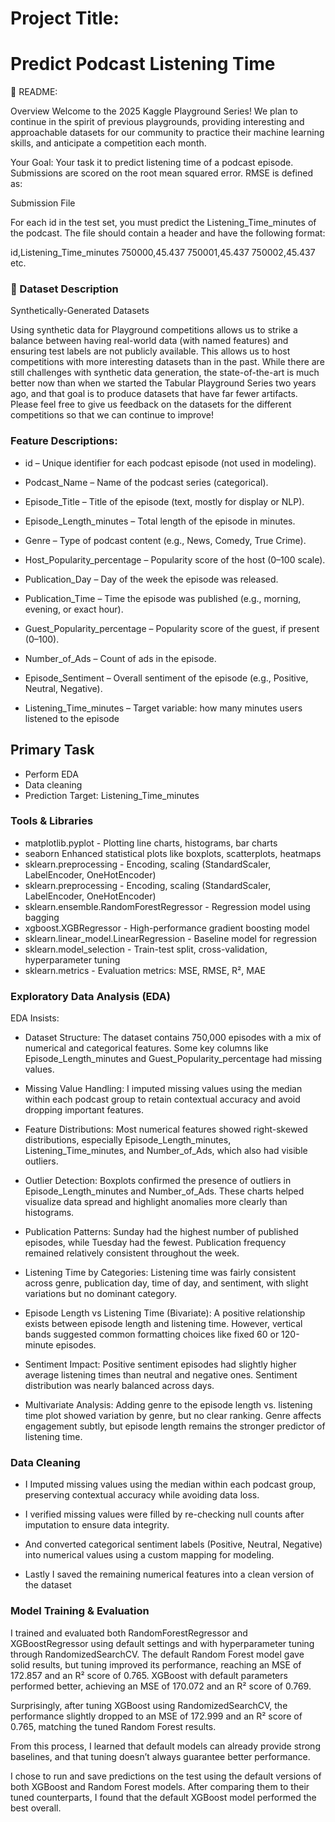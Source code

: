 
# Project Title:

# Predict Podcast Listening Time 

📘 README: 

Overview
Welcome to the 2025 Kaggle Playground Series! We plan to continue in the spirit of previous playgrounds, providing interesting and approachable datasets for our community to practice their machine learning skills, and anticipate a competition each month.

Your Goal: Your task it to predict listening time of a podcast episode.
Submissions are scored on the root mean squared error. RMSE is defined as:

Submission File

For each id in the test set, you must predict the Listening_Time_minutes of the podcast. The file should contain a header and have the following format:

id,Listening_Time_minutes
750000,45.437
750001,45.437
750002,45.437
etc.


### 📂 Dataset Description

Synthetically-Generated Datasets

Using synthetic data for Playground competitions allows us to strike a balance between having real-world data (with named features) and ensuring test labels are not publicly available. This allows us to host competitions with more interesting datasets than in the past. While there are still challenges with synthetic data generation, the state-of-the-art is much better now than when we started the Tabular Playground Series two years ago, and that goal is to produce datasets that have far fewer artifacts. Please feel free to give us feedback on the datasets for the different competitions so that we can continue to improve!

 ### Feature Descriptions:

- id – Unique identifier for each podcast episode (not used in modeling).

- Podcast_Name – Name of the podcast series (categorical).

- Episode_Title – Title of the episode (text, mostly for display or NLP).

- Episode_Length_minutes – Total length of the episode in minutes.

- Genre – Type of podcast content (e.g., News, Comedy, True Crime).

- Host_Popularity_percentage – Popularity score of the host (0–100 scale).

- Publication_Day – Day of the week the episode was released.

- Publication_Time – Time the episode was published (e.g., morning, evening, or exact hour).

- Guest_Popularity_percentage – Popularity score of the guest, if present (0–100).

- Number_of_Ads – Count of ads in the episode.

- Episode_Sentiment – Overall sentiment of the episode (e.g., Positive, Neutral, Negative).

- Listening_Time_minutes – Target variable: how many minutes users listened to the episode


 ## Primary Task

- Perform EDA
- Data cleaning
- Prediction Target: Listening_Time_minutes

### Tools & Libraries

- matplotlib.pyplot -	Plotting line charts, histograms, bar charts
- seaborn	Enhanced statistical plots like boxplots, scatterplots, heatmaps
- sklearn.preprocessing -	Encoding, scaling (StandardScaler, LabelEncoder, OneHotEncoder)
- sklearn.preprocessing - Encoding, scaling (StandardScaler, LabelEncoder, OneHotEncoder)
- sklearn.ensemble.RandomForestRegressor - Regression model using bagging
- xgboost.XGBRegressor -	High-performance gradient boosting model
- sklearn.linear_model.LinearRegression - Baseline model for regression
- sklearn.model_selection	- Train-test split, cross-validation, hyperparameter tuning
- sklearn.metrics	- Evaluation metrics: MSE, RMSE, R², MAE

### Exploratory Data Analysis (EDA)

EDA Insists:

- Dataset Structure: The dataset contains 750,000 episodes with a mix of numerical and categorical features. Some key columns like Episode_Length_minutes and Guest_Popularity_percentage had missing values.

- Missing Value Handling: I imputed missing values using the median within each podcast group to retain contextual accuracy and avoid dropping important features.

- Feature Distributions: Most numerical features showed right-skewed distributions, especially Episode_Length_minutes, Listening_Time_minutes, and Number_of_Ads, which also had visible outliers.

- Outlier Detection: Boxplots confirmed the presence of outliers in Episode_Length_minutes and Number_of_Ads. These charts helped visualize data spread and highlight anomalies more clearly than histograms.

- Publication Patterns: Sunday had the highest number of published episodes, while Tuesday had the fewest. Publication frequency remained relatively consistent throughout the week.

- Listening Time by Categories: Listening time was fairly consistent across genre, publication day, time of day, and sentiment, with slight variations but no dominant category.

- Episode Length vs Listening Time (Bivariate): A positive relationship exists between episode length and listening time. However, vertical bands suggested common formatting choices like fixed 60 or 120-minute episodes.

- Sentiment Impact: Positive sentiment episodes had slightly higher average listening times than neutral and negative ones. Sentiment distribution was nearly balanced across days.

- Multivariate Analysis: Adding genre to the episode length vs. listening time plot showed variation by genre, but no clear ranking. Genre affects engagement subtly, but episode length remains the stronger predictor of listening time.


### Data Cleaning

- I Imputed missing values using the median within each podcast group, preserving contextual accuracy while avoiding data loss.

- I verified missing values were filled by re-checking null counts after imputation to ensure data integrity.

- And converted categorical sentiment labels (Positive, Neutral, Negative) into numerical values using a custom mapping for modeling.

- Lastly I saved the remaining numerical features into a clean version of the dataset

### Model Training & Evaluation

I trained and evaluated both RandomForestRegressor and XGBoostRegressor using default settings and with hyperparameter tuning through RandomizedSearchCV. The default Random Forest model gave solid results, but tuning improved its performance, reaching an MSE of 172.857 and an R² score of 0.765. XGBoost with default parameters performed better, achieving an MSE of 170.072 and an R² score of 0.769. 

Surprisingly, after tuning XGBoost using RandomizedSearchCV, the performance slightly dropped to an MSE of 172.999 and an R² score of 0.765, matching the tuned Random Forest results.

From this process, I learned that default models can already provide strong baselines, and that tuning doesn’t always guarantee better performance. 

I chose to run and save predictions on the test using the default versions of both XGBoost and Random Forest models. After comparing them to their tuned counterparts, I found that the default XGBoost model performed the best overall.



